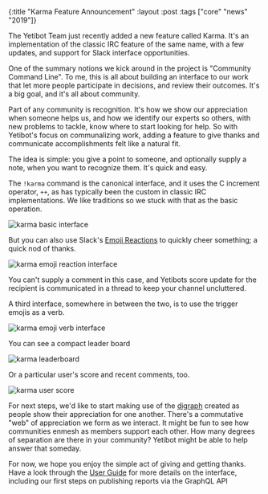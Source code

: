 {:title "Karma Feature Announcement"
 :layout :post
 :tags  ["core" "news" "2019"]}

The Yetibot Team just recently added a new feature called Karma.  It's an implementation of the classic IRC feature of the same name, with a few updates, and support for Slack interface opportunities.

One of the summary notions we kick around in the project is "Community Command Line".  To me, this is all about building an interface to our work that let more people participate in decisions, and review their outcomes.  It's a big goal, and it's all about community.

Part of any community is recognition.  It's how we show our appreciation when someone helps us, and how we identify our experts so others, with new problems to tackle, know where to start looking for help.  So with Yetibot's focus on communalizing work, adding a feature to give thanks and communicate accomplishments felt like a natural fit.

The idea is simple: you give a point to someone, and optionally supply a note, when you want to recognize them.  It's quick and easy.

The `!karma` command is the canonical interface, and it uses the C increment operator, `++`, as has typically been the custom in classic IRC implementations.  We like traditions so we stuck with that as the basic operation.

![karma basic interface](/img/screenshots/karma_basic_iface.png)

But you can also use Slack's [Emoji Reactions](https://get.slack.help/hc/en-us/articles/206870317-Emoji-reactions) to quickly cheer something; a quick nod of thanks.

![karma emoji reaction interface](/img/screenshots/karma_emoji_reaction_iface.png)

You can't supply a comment in this case, and Yetibots score update for the recipient is communicated in a thread to keep your channel uncluttered.

A third interface, somewhere in between the two, is to use the trigger emojis as a verb.

![karma emoji verb interface](/img/screenshots/karma_emoji_verb_iface.png)

You can see a compact leader board

![karma leaderboard](/img/screenshots/karma_leaderboard.png)

Or a particular user's score and recent comments, too.

![karma user score](/img/screenshots/karma_user_score.png)

For next steps, we'd like to start making use of the [digraph](https://en.wikipedia.org/wiki/Directed_graph) created as people show their appreciation for one another.  There's a commutative "web" of appreciation we form as we interact.  It might be fun to see how communities enmesh as members support each other.  How many degrees of separation are there in your community?  Yetibot might be able to help answer that someday.

For now, we hope you enjoy the simple act of giving and getting thanks.  Have a look through the [User Guide](https://yetibot.com/user-guide#karma) for more details on the interface, including our first steps on publishing reports via the GraphQL API
